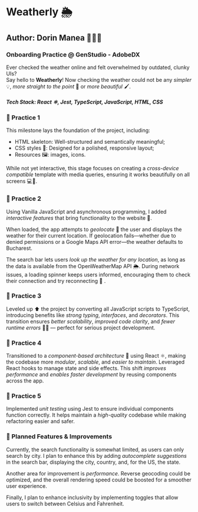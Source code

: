 # Weatherly 🌦️

## Author: Dorin Manea 👨🏻‍💻

### Onboarding Practice @ GenStudio - AdobeDX

Ever checked the weather online and felt overwhelmed by outdated, clunky UIs? \
Say hello to **Weatherly**! Now checking the weather could not be any _simpler_ 💡, _more straight to the point_ 🚀 or _more beautiful_ 🖌️.

##### Tech Stack: React ⚛️, Jest, TypeScript, JavaScript, HTML, CSS

### 🔳 Practice 1

This milestone lays the foundation of the project, including:

- HTML skeleton: Well-structured and semantically meaningful;
- CSS styles 🎨: Designed for a polished, responsive layout;
- Resources 🖼️: images, icons.

While not yet interactive, this stage focuses on creating a _cross-device compatible_ template with media queries, ensuring it works beautifully on all screens 💻📱.

### 🔳 Practice 2

Using Vanilla JavaScript and asynchronous programming, I added _interactive features_ that bring functionality to the website 🎯.

When loaded, the app attempts to _geolocate_ 📍 the user and displays the weather for their current location. If geolocation fails—whether due to denied permissions or a Google Maps API error—the weather defaults to Bucharest.

The search bar lets users _look up the weather for any location_, as long as the data is available from the OpenWeatherMap API 🌦️. During network issues, a loading spinner keeps users informed, encouraging them to check their connection and try reconnecting 🔄 .

### 🔳 Practice 3

Leveled up ⬆️ the project by converting all JavaScript scripts to TypeScript, introducing benefits like _strong typing_, _interfaces_, and _decorators_. This transition ensures _better scalability_, _improved code clarity_, and _fewer runtime errors_ 🚫🐞 — perfect for serious project development.

### 🔳 Practice 4

Transitioned to a _component-based architecture_ 🧩 using React ⚛️, making the codebase more _modular_, _scalable_, and _easier to maintain_. Leveraged React hooks to manage state and side effects. This shift _improves performance_ and _enables faster development_ by reusing components across the app.

### 🔳 Practice 5

Implemented _unit testing_ using Jest to ensure individual components function correctly. It helps maintain a _high-quality_ codebase while making refactoring easier and safer.

### 🧪 Planned Features & Improvements
Currently, the search functionality is somewhat limited, as users can only search by city. I plan to enhance this by adding _autocomplete suggestions_ in the search bar, displaying the city, country, and, for the US, the state.

Another area for improvement is _performance_. Reverse geocoding could be optimized, and the overall rendering speed could be boosted for a smoother user experience.

Finally, I plan to enhance inclusivity by implementing toggles that allow users to switch between Celsius and Fahrenheit.
